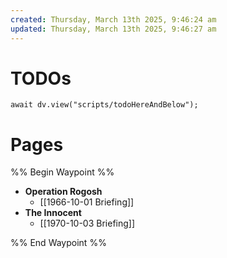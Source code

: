 ```yaml
---
created: Thursday, March 13th 2025, 9:46:24 am
updated: Thursday, March 13th 2025, 9:46:27 am
---
```

# TODOs

```dataviewjs
await dv.view("scripts/todoHereAndBelow");
```

# Pages

%% Begin Waypoint %%

- **Operation Rogosh**
	- [[1966-10-01 Briefing]]
- **The Innocent**
	- [[1970-10-03 Briefing]]

%% End Waypoint %%
